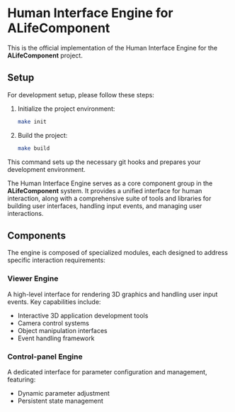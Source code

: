 # Human Interface Engine for **ALifeComponent**

This is the official implementation of the Human Interface Engine for the **ALifeComponent** project.

## Setup

For development setup, please follow these steps:

1. Initialize the project environment:
   ```bash
   make init
   ```
2. Build the project:
   ```bash
   make build
   ```

This command sets up the necessary git hooks and prepares your development environment.

The Human Interface Engine serves as a core component group in the **ALifeComponent** system. It provides a unified interface for human interaction, along with a comprehensive suite of tools and libraries for building user interfaces, handling input events, and managing user interactions.

## Components

The engine is composed of specialized modules, each designed to address specific interaction requirements:

### Viewer Engine

A high-level interface for rendering 3D graphics and handling user input events. Key capabilities include:

- Interactive 3D application development tools
- Camera control systems
- Object manipulation interfaces
- Event handling framework

### Control-panel Engine

A dedicated interface for parameter configuration and management, featuring:

- Dynamic parameter adjustment
- Persistent state management
